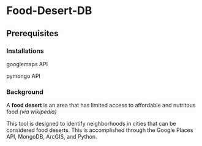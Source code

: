 # Food-Desert-DB

## Prerequisites

### Installations

googlemaps API

pymongo API

### Background

A **food desert** is an area that has limited access to affordable and nutritous food *(via wikipedia)*

This tool is designed to identify neighborhoods in cities that can be considered food deserts. This is accomplished through the Google Places API, MongoDB, ArcGIS, and Python.
